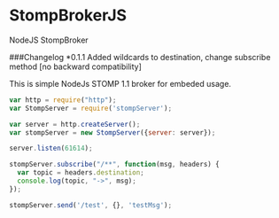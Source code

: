 # StompBrokerJS
NodeJS StompBroker

###Changelog
*0.1.1 Added wildcards to destination, change subscribe method [no backward compatibility]

This is simple NodeJs STOMP 1.1 broker for embeded usage.
```javascript
var http = require("http");
var StompServer = require('stompServer');

var server = http.createServer();
var stompServer = new StompServer({server: server});

server.listen(61614);

stompServer.subscribe("/**", function(msg, headers) {
  var topic = headers.destination;
  console.log(topic, "->", msg);
});

stompServer.send('/test', {}, 'testMsg');
```
